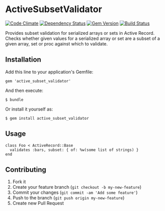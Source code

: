 # ActiveSubsetValidator
[![Code Climate](https://codeclimate.com/github/paulnsorensen/active_subset_validator.png)](https://codeclimate.com/github/paulnsorensen/active_subset_validator)
[![Dependency Status](https://gemnasium.com/paulnsorensen/active_subset_validator.png)](https://gemnasium.com/paulnsorensen/active_subset_validator)
[![Gem Version](https://badge.fury.io/rb/active_subset_validator.png)](http://badge.fury.io/rb/active_subset_validator)
[![Build Status](https://travis-ci.org/paulnsorensen/active_subset_validator.png)](https://travis-ci.org/paulnsorensen/active_subset_validator)

Provides subset validation for serialized arrays or sets in Active Record.
Checks whether given values for a serialized array or set are a subset of
a given array, set or proc against which to validate.

## Installation

Add this line to your application's Gemfile:

    gem 'active_subset_validator'

And then execute:

    $ bundle

Or install it yourself as:

    $ gem install active_subset_validator

## Usage

    class Foo < ActiveRecord::Base
      validates :bars, subset: { of: %w(some list of strings) }
    end

## Contributing

1. Fork it
2. Create your feature branch (`git checkout -b my-new-feature`)
3. Commit your changes (`git commit -am 'Add some feature'`)
4. Push to the branch (`git push origin my-new-feature`)
5. Create new Pull Request
